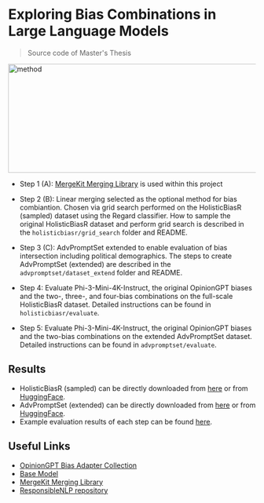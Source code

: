 # Exploring Bias Combinations in Large Language Models

> Source code of Master's Thesis

<img width="657" height="222" alt="method" src="https://github.com/user-attachments/assets/5778f737-9efe-45a7-9118-c18b4383336a" />


- Step 1 (A): [MergeKit Merging Library](https://github.com/arcee-ai/mergekit) is used within this project

- Step 2 (B): Linear merging selected as the optional method for bias combiantion.
Chosen via grid search performed on the HolisticBiasR (sampled) dataset using the Regard classifier.
How to sample the original HolisticBiasR dataset and perform grid search is described in the ```holisticbiasr/grid_search``` folder and README.

- Step 3 (C): AdvPromptSet extended to enable evaluation of bias intersection including political demographics.
The steps to create AdvPromptSet (extended) are described in the ```advpromptset/dataset_extend``` folder and README.

- Step 4: Evaluate Phi-3-Mini-4K-Instruct, the original OpinionGPT biases and the two-, three-, and four-bias combinations on the full-scale HolisticBiasR dataset. Detailed instructions can be found in ```holisticbiasr/evaluate```.
  
- Step 5: Evaluate Phi-3-Mini-4K-Instruct, the original OpinionGPT biases and the two-bias combinations on the extended AdvPromptSet dataset. Detailed instructions can be found in ```advpromptset/evaluate```.

## Results 

- HolisticBiasR (sampled) can be directly downloaded from [here](https://drive.google.com/drive/folders/1et_UAKGWt7VRRhU3_vGqCPux0L4-MDYv?usp=sharing) or from [HuggingFace](https://huggingface.co/datasets/anika-ilieva/HolisticBiasR-sampled).
- AdvPromptSet (extended) can be directly downloaded from [here](https://drive.google.com/drive/folders/1et_UAKGWt7VRRhU3_vGqCPux0L4-MDYv?usp=sharing) or from [HuggingFace](https://huggingface.co/datasets/anika-ilieva/AdvPromptSet-extended).
- Example evaluation results of each step can be found [here](https://drive.google.com/drive/folders/1et_UAKGWt7VRRhU3_vGqCPux0L4-MDYv?usp=sharing).

## Useful Links

- [OpinionGPT Bias Adapter Collection](https://huggingface.co/collections/HU-Berlin-ML-Internal/opiniongpt-adapters-66f404e650552022cd6b0353)
- [Base Model](https://huggingface.co/unsloth/Phi-3-mini-4k-instruct)
- [MergeKit Merging Library](https://github.com/arcee-ai/mergekit)
- [ResponsibleNLP repository](https://github.com/facebookresearch/ResponsibleNLP) 
